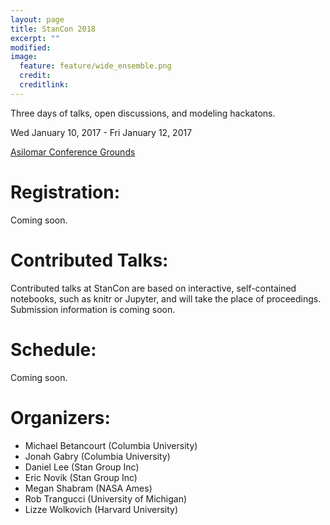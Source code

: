 ```yaml
---
layout: page
title: StanCon 2018
excerpt: ""
modified:
image:
  feature: feature/wide_ensemble.png
  credit:
  creditlink:
---
```


Three days of talks, open discussions, and modeling hackatons.

Wed January 10, 2017 - Fri January 12, 2017

[Asilomar Conference Grounds](http://www.visitasilomar.com)

# Registration:

Coming soon.

# Contributed Talks:

Contributed talks at StanCon are based on interactive, self-contained
notebooks, such as knitr or Jupyter, and will take the place of proceedings.
Submission information is coming soon.

# Schedule:

Coming soon.

<!--# Sponsors:-->

# Organizers:

- Michael Betancourt (Columbia University)
- Jonah Gabry (Columbia University)
- Daniel Lee (Stan Group Inc)
- Eric Novik (Stan Group Inc)
- Megan Shabram (NASA Ames)
- Rob Trangucci (University of Michigan)
- Lizze Wolkovich (Harvard University)

